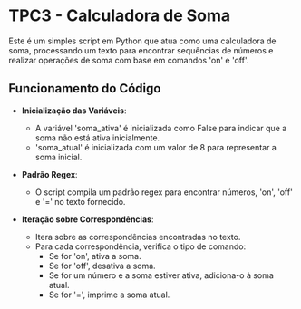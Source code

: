 # TPC3 - Calculadora de Soma

Este é um simples script em Python que atua como uma calculadora de soma, processando um texto para encontrar sequências de números e realizar operações de soma com base em comandos 'on' e 'off'.

## Funcionamento do Código

- **Inicialização das Variáveis**: 
  - A variável 'soma_ativa' é inicializada como False para indicar que a soma não está ativa inicialmente.
  - 'soma_atual' é inicializada com um valor de 8 para representar a soma inicial.

- **Padrão Regex**:
  - O script compila um padrão regex para encontrar números, 'on', 'off' e '=' no texto fornecido.

- **Iteração sobre Correspondências**:
  - Itera sobre as correspondências encontradas no texto.
  - Para cada correspondência, verifica o tipo de comando:
    - Se for 'on', ativa a soma.
    - Se for 'off', desativa a soma.
    - Se for um número e a soma estiver ativa, adiciona-o à soma atual.
    - Se for '=', imprime a soma atual.